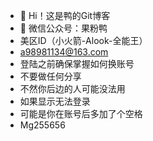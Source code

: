 - 👋 Hi！这是鸭的Git博客
- 💞️ 微信公众号：果粉鸭
- 美区ID（小火箭-Alook-全能王）
- a98981134@163.com
- 登陆之前确保掌握如何换账号
- 不要做任何分享
- 不然你后边的人可能没法用
- 如果显示无法登录
- 可能是你在账号后多加了个空格
- Mg255656
<!---
iOSDuck/iOSDuck is a ✨ special ✨ repository because its `README.md` (this file) appears on your GitHub profile.
You can click the Preview link to take a look at your changes.
--->
